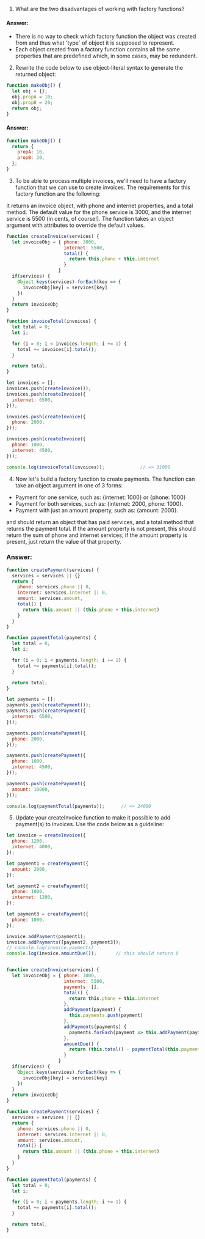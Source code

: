 1) What are the two disadvantages of working with factory functions?

#### Answer:
* There is no way to check which factory function the object was created from and thus what 'type` of object it is supposed to represent.
* Each object created from a factory function contains all the same properties that are predefined which, in some cases, may be redundent. 

2) Rewrite the code below to use object-literal syntax to generate the returned object:
```js
function makeObj() {
  let obj = {};
  obj.propA = 10;
  obj.propB = 20;
  return obj;
}
```

#### Answer:
```js
function makeObj() {
  return {
    propA: 10,
    propB: 20,
  };
}
```
3) To be able to process multiple invoices, we'll need to have a factory function that we can use to create invoices. The requirements for this factory function are the following:

It returns an invoice object, with phone and internet properties, and a total method.
The default value for the phone service is 3000, and the internet service is 5500 (in cents, of course!).
The function takes an object argument with attributes to override the default values.

```js
function createInvoice(services) {
  let invoiceObj = { phone: 3000, 
                     internet: 5500,
                     total() {
                       return this.phone + this.internet
                     }
                   }
  if(services) {
    Object.keys(services).forEach(key => {
      invoiceObj[key] = services[key]
    })
  }
  return invoiceObj
}

function invoiceTotal(invoices) {
  let total = 0;
  let i;

  for (i = 0; i < invoices.length; i += 1) {
    total += invoices[i].total();
  }

  return total;
}

let invoices = [];
invoices.push(createInvoice());
invoices.push(createInvoice({
  internet: 6500,
}));

invoices.push(createInvoice({
  phone: 2000,
}));

invoices.push(createInvoice({
  phone: 1000,
  internet: 4500,
}));

console.log(invoiceTotal(invoices));             // => 31000
```

4) Now let's build a factory function to create payments. The function can take an object argument in one of 3 forms:

* Payment for one service, such as: {internet: 1000} or {phone: 1000}
* Payment for both services, such as: {internet: 2000, phone: 1000}.
* Payment with just an amount property, such as: {amount: 2000}.

and should return an object that has paid services, and a total method that returns the payment total. If the amount property is not present, this should return the sum of phone and internet services; if the amount property is present, just return the value of that property.

### Answer:

```js
function createPayment(services) {
  services = services || {}
  return {
    phone: services.phone || 0,
    internet: services.internet || 0,
    amount: services.amount,
    total() {
      return this.amount || (this.phone + this.internet)
    }
  }
}

function paymentTotal(payments) {
  let total = 0;
  let i;

  for (i = 0; i < payments.length; i += 1) {
    total += payments[i].total();
  }

  return total;
}

let payments = [];
payments.push(createPayment());
payments.push(createPayment({
  internet: 6500,
}));

payments.push(createPayment({
  phone: 2000,
}));

payments.push(createPayment({
  phone: 1000,
  internet: 4500,
}));

payments.push(createPayment({
  amount: 10000,
}));

console.log(paymentTotal(payments));      // => 24000
```

5) Update your createInvoice function to make it possible to add payment(s) to invoices. Use the code below as a guideline:

```js
let invoice = createInvoice({
  phone: 1200,
  internet: 4000,
});

let payment1 = createPayment({
  amount: 2000,
});

let payment2 = createPayment({
  phone: 1000,
  internet: 1200,
});

let payment3 = createPayment({
  phone: 1000,
});

invoice.addPayment(payment1);
invoice.addPayments([payment2, payment3]);
// console.log(invoice.payments)
console.log(invoice.amountDue());       // this should return 0


function createInvoice(services) {
  let invoiceObj = { phone: 3000, 
                     internet: 5500,
                     payments: [],
                     total() {
                       return this.phone + this.internet
                     },
                     addPayment(payment) {
                       this.payments.push(payment)
                     },
                     addPayments(payments) {
                       payments.forEach(payment => this.addPayment(payment))
                     },
                     amountDue() {
                       return (this.total() - paymentTotal(this.payments))
                     }
                   }
  if(services) {
    Object.keys(services).forEach(key => {
      invoiceObj[key] = services[key]
    })
  }
  return invoiceObj
}

function createPayment(services) {
  services = services || {}
  return {
    phone: services.phone || 0,
    internet: services.internet || 0,
    amount: services.amount,
    total() {
      return this.amount || (this.phone + this.internet)
    }
  }
}

function paymentTotal(payments) {
  let total = 0;
  let i;

  for (i = 0; i < payments.length; i += 1) {
    total += payments[i].total();
  }

  return total;
}
```